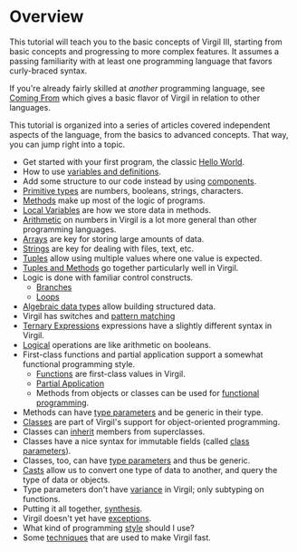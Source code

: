 # Overview

This tutorial will teach you to the basic concepts of Virgil III, starting from basic concepts and progressing to more complex features.
It assumes a passing familiarity with at least one programming language that favors curly-braced syntax.

If you're already fairly skilled at *another* programming language, see [Coming From](ComingFrom.md) which gives a basic flavor of Virgil in relation to other languages.

This tutorial is organized into a series of articles covered independent aspects of the language, from the basics to advanced concepts.
That way, you can jump right into a topic.

* Get started with your first program, the classic [Hello World](HelloWorld.md).
* How to use [variables and definitions](Variables.md).
* Add some structure to our code instead by using [components](Components.md).
* [Primitive types](Primitives.md) are numbers, booleans, strings, characters.
* [Methods](Methods.md) make up most of the logic of programs.
* [Local Variables](Locals.md) are how we store data in methods.
* [Arithmetic](Arith.md) on numbers in Virgil is a lot more general than other programming languages.
* [Arrays](Arrays.md) are key for storing large amounts of data.
* [Strings](Strings.md) are key for dealing with files, text, etc.
* [Tuples](Tuples.md) allow using multiple values where one value is expected.
* [Tuples and Methods](TuplesAndMethods.md) go together particularly well in Virgil.
* Logic is done with familiar control constructs.
  * [Branches](Branches.md)
  * [Loops](Loops.md)
* [Algebraic data types](ADTs.md) allow building structured data.
* Virgil has switches and [pattern matching](Matches.md)
* [Ternary Expressions](Ternary.md) expressions have a slightly different syntax in Virgil.
* [Logical](Logical.md) operations are like arithmetic on booleans.
* First-class functions and partial application support a somewhat functional programming style.
  * [Functions](Functions.md) are first-class values in Virgil.
  * [Partial Application](PartialApp.md)
  * Methods from objects or classes can be used for [functional programming](ClassesAndFunctions.md).
* Methods can have [type parameters](Typeparams.md) and be generic in their type.
* [Classes](Classes.md) are part of Virgil's support for object-oriented programming.
* Classes can [inherit](Inheritance.md) members from superclasses.
* Classes have a nice syntax for immutable fields (called [class parameters](ClassParameters.md)).
* Classes, too, can have [type parameters](ClassTypeParams.md) and thus be generic.
* [Casts](Casts.md) allow us to convert one type of data to another, and query the type of data or objects.
* Type parameters don't have [variance](Variance.md) in Virgil; only subtyping on functions.
* Putting it all together, [synthesis](Synthesis.md).
* Virgil doesn't yet have [exceptions](Exceptions.md).
* What kind of programming [style](Style.md) should I use?
* Some [techniques](ImplNotes.md) that are used to make Virgil fast.
